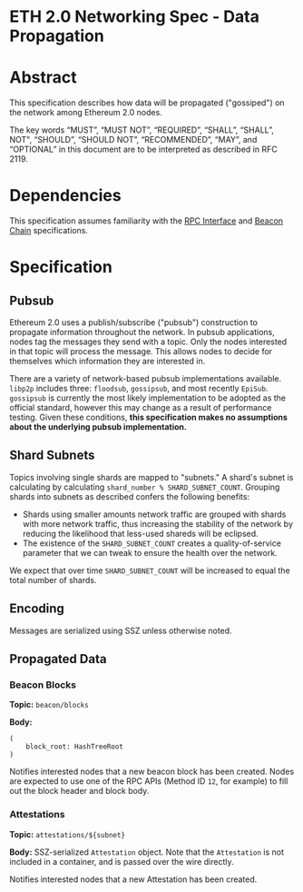 ETH 2.0 Networking Spec - Data Propagation
===

# Abstract

This specification describes how data will be propagated ("gossiped") on the network among Ethereum 2.0 nodes.

The key words “MUST”, “MUST NOT”, “REQUIRED”, “SHALL”, “SHALL”, NOT", “SHOULD”, “SHOULD NOT”, “RECOMMENDED”, “MAY”, and “OPTIONAL” in this document are to be interpreted as described in RFC 2119.

# Dependencies

This specification assumes familiarity with the [RPC Interface](./rpc-interface.md) and [Beacon Chain](../core/0_beacon-chain.md) specifications.

# Specification

## Pubsub

Ethereum 2.0 uses a publish/subscribe ("pubsub") construction to propagate information throughout the network. In pubsub applications, nodes tag the messages they send with a topic. Only the nodes interested in that topic will process the message. This allows nodes to decide for themselves which information they are interested in.

There are a variety of network-based pubsub implementations available. `libp2p` includes three: `floodsub`, `gossipsub`, and most recently `EpiSub`. `gossipsub` is currently the most likely implementation to be adopted as the official standard, however this may change as a result of performance testing. Given these conditions, **this specification makes no assumptions about the underlying pubsub implementation.**

## Shard Subnets

Topics involving single shards are mapped to "subnets." A shard's subnet is calculating by calculating `shard_number % SHARD_SUBNET_COUNT`. Grouping shards into subnets as described confers the following benefits:

- Shards using smaller amounts network traffic are grouped with shards with more network traffic, thus increasing the stability of the network by reducing the likelihood that less-used shareds will be eclipsed.
- The existence of the `SHARD_SUBNET_COUNT` creates a quality-of-service parameter that we can tweak to ensure the health over the network.

We expect that over time `SHARD_SUBNET_COUNT` will be increased to equal the total number of shards.

## Encoding

Messages are serialized using SSZ unless otherwise noted.


## Propagated Data

### Beacon Blocks

**Topic:** `beacon/blocks`

**Body:**

```
(
	block_root: HashTreeRoot
)
```

Notifies interested nodes that a new beacon block has been created. Nodes are expected to use one of the RPC APIs (Method ID `12`, for example) to fill out the block header and block body.

### Attestations

**Topic:** `attestations/${subnet}`

**Body:** SSZ-serialized `Attestation` object. Note that the `Attestation` is not included in a container, and is passed over the wire directly.

Notifies interested nodes that a new Attestation has been created.
